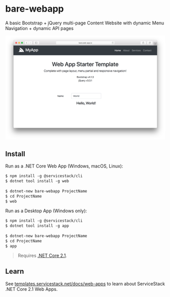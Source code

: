 # bare-webapp

A basic Bootstrap + jQuery multi-page Content Website with dynamic Menu Navigation + dynamic API pages

[![](https://raw.githubusercontent.com/NetCoreApps/TemplatePages/master/src/wwwroot/assets/img/screenshots/bare.png)](http://bare.web-app.io)

## Install

Run as a .NET Core Web App (Windows, macOS, Linux):

    $ npm install -g @servicestack/cli
    $ dotnet tool install -g web

    $ dotnet-new bare-webapp ProjectName
    $ cd ProjectName
    $ web

Run as a Desktop App (Windows only):

    $ npm install -g @servicestack/cli
    $ dotnet tool install -g app

    $ dotnet-new bare-webapp ProjectName
    $ cd ProjectName
    $ app

> Requires [.NET Core 2.1](https://www.microsoft.com/net/download/dotnet-core/2.1).

## Learn

See [templates.servicestack.net/docs/web-apps](http://templates.servicestack.net/docs/web-apps) to learn about ServiceStack .NET Core 2.1 Web Apps.
